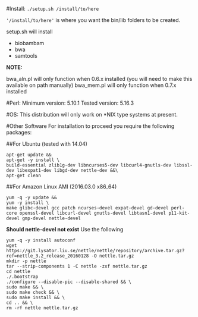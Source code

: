 #Install:
`./setup.sh /install/to/here`

`'/install/to/here'` is where you want the bin/lib folders to be created.

setup.sh will install
- biobambam
- bwa
- samtools

**NOTE:**

bwa_aln.pl will only function when 0.6.x installed
(you will need to make this available on path manually)
bwa_mem.pl will only function when 0.7.x installed

#Perl:
  Minimum version: 5.10.1
  Tested version: 5.16.3

#OS:
  This distribution will only work on *NIX type systems at present.

#Other Software
  For installation to proceed you require the following packages:


##For Ubuntu (tested with 14.04)
```
apt-get update &&
apt-get -y install \
build-essential zlib1g-dev libncurses5-dev libcurl4-gnutls-dev libssl-dev libexpat1-dev libgd-dev nettle-dev &&\
apt-get clean
```

##For Amazon Linux AMI (2016.03.0 x86_64)
```
yum -q -y update && 
yum -y install \
make glibc-devel gcc patch ncurses-devel expat-devel gd-devel perl-core openssl-devel libcurl-devel gnutls-devel libtasn1-devel p11-kit-devel gmp-devel nettle-devel 
```

**Should nettle-devel not exist**
Use the following

```
yum -q -y install autoconf
wget https://git.lysator.liu.se/nettle/nettle/repository/archive.tar.gz?ref=nettle_3.2_release_20160128 -O nettle.tar.gz
mkdir -p nettle
tar --strip-components 1 -C nettle -zxf nettle.tar.gz
cd nettle
./.bootstrap
./configure --disable-pic --disable-shared && \
sudo make && \
sudo make check && \
sudo make install && \
cd .. && \
rm -rf nettle nettle.tar.gz 
```

